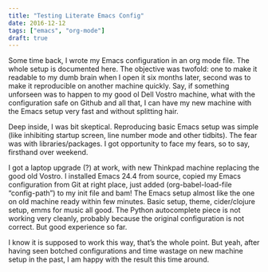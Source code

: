 ```yaml
---
title: "Testing Literate Emacs Config"
date: 2016-12-12
tags: ["emacs", "org-mode"]
draft: true
---
```


Some time back, I wrote my Emacs configuration in an org mode file. The whole setup is documented here. The objective was twofold: one to make it readable to my dumb brain when I open it six months later, second was to make it reproducible on another machine quickly. Say, if something unforseen was to happen to my good ol Dell Vostro machine, what with the configuration safe on Github and all that, I can have my new machine with the Emacs setup very fast and without splitting hair.

Deep inside, I was bit skeptical. Reproducing basic Emacs setup was simple (like inhibiting startup screen, line number mode and other tidbits). The fear was with libraries/packages. I got opportunity to face my fears, so to say, firsthand over weekend.

I got a laptop upgrade (?) at work, with new Thinkpad machine replacing the good old Vostro. I installed Emacs 24.4 from source, copied my Emacs configuration from Git at right place, just added (org-babel-load-file “config-path”) to my init file and bam! The Emacs setup almost like the one on old machine ready within few minutes. Basic setup, theme, cider/clojure setup, emms for music all good. The Python autocomplete piece is not working very cleanly, probably because the original configuration is not correct. But good experience so far.

I know it is supposed to work this way, that’s the whole point. But yeah, after having seen botched configurations and time wastage on new machine setup in the past, I am happy with the result this time around.
